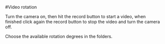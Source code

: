 #Video rotation

Turn the camera on, then hit the record button to start a video, when finished click again the record button to stop the video and turn the camera off.

Choose the available rotation degrees in the folders.

